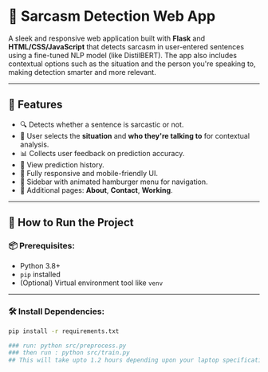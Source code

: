 # 🤖 Sarcasm Detection Web App

A sleek and responsive web application built with **Flask** and **HTML/CSS/JavaScript** that detects sarcasm in user-entered sentences using a fine-tuned NLP model (like DistilBERT). The app also includes contextual options such as the situation and the person you're speaking to, making detection smarter and more relevant.

---

## 📸 Features

- 🔍 Detects whether a sentence is sarcastic or not.
- 📝 User selects the **situation** and **who they're talking to** for contextual analysis.
- 📊 Collects user feedback on prediction accuracy.
- 📂 View prediction history.
- 📱 Fully responsive and mobile-friendly UI.
- 🍔 Sidebar with animated hamburger menu for navigation.
- 📄 Additional pages: **About**, **Contact**, **Working**.

---

## 🚀 How to Run the Project

### 📦 Prerequisites:
- Python 3.8+
- `pip` installed
- (Optional) Virtual environment tool like `venv`

---

### 🛠️ Install Dependencies:
```bash
pip install -r requirements.txt

### run: python src/preprocess.py
### then run : python src/train.py
## This will take upto 1.2 hours depending upon your laptop specification
